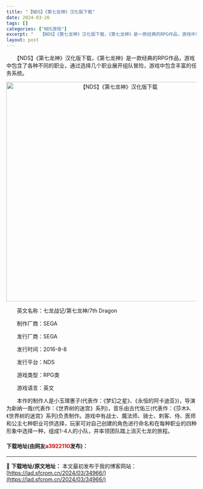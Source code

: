 ```yaml
---
title: "【NDS】《第七龙神》汉化版下载"
date: 2024-03-26
tags: []
categories: ["NDS游戏"]
excerpt: "　　【NDS】《第七龙神》汉化版下载，《第七龙神》是一款经典的RPG作品，游戏中包含了各种不同的职业，通过选择几个职业展开组队冒险，游戏中包含丰富的任务系统。 　　英文名称：七龙战记/第七龙神/7th Dragon 　　制作厂商：SEGA 　　发行厂商：SEGA 　　发行时间：2016-8-8 　　&hellip;"
layout: post
---
```


 <p>　　【NDS】《第七龙神》汉化版下载，《第七龙神》是一款经典的RPG作品，游戏中包含了各种不同的职业，通过选择几个职业展开组队冒险，游戏中包含丰富的任务系统。</p> <p align="center"><img align="" border="0" src="https://lad.sfcrom.cn/wp-content/uploads/2024/03/20240326_66022a440d779.jpg" width="580" alt="【NDS】《第七龙神》汉化版下载" /></p> <p>　　英文名称：七龙战记/第七龙神/7th Dragon</p> <p>　　制作厂商：SEGA</p> <p>　　发行厂商：SEGA</p> <p>　　发行时间：2016-8-8</p> <p>　　发行平台：NDS</p> <p>　　游戏类型：RPG类</p> <p>　　游戏语言：英文</p> <p>　　本作的制作人是小玉理惠子(代表作：《梦幻之星》、《永恒的阿卡迪亚》)，导演为新纳一哉(代表作：《世界树的迷宫》系列)，音乐由古代佑三(代表作：《莎木》、《世界树的迷宫》系列)负责制作。游戏中有战士、魔法师、骑士、刺客、侍、医师和公主七种职业可供选择，玩家可对自己创建的角色进行命名和在每种职业的四种形象中选择一种，组成1-4人的小队，并率领团队踏上消灭七龙的旅程。</p> <p><h4>下载地址(由网友<font color="red">a3922110</font>发布)：</h4></p> 

---
📖 **下载地址/原文地址：** 本文最初发布于我的博客网站：[https://lad.sfcrom.cn/2024/03/34966/](https://lad.sfcrom.cn/2024/03/34966/)
